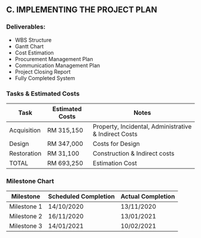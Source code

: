## C. IMPLEMENTING THE PROJECT PLAN

### Deliverables:
- WBS Structure 
- Gantt Chart 
- Cost Estimation
- Procurement Management Plan 
- Communication Management Plan 
- Project Closing Report
- Fully Completed System

### Tasks & Estimated Costs 
| Task |  Estimated Costs | Notes |
|-----|----|----|
|   Acquisition                |RM 315,150                     |  Property, Incidental, Administrative & Indirect Costs      |      
|   Design                     |RM 347,000                        | Costs for Design   | 
|   Restoration                |RM 31,100                        |  Construction & Indirect costs                                                |             
|   TOTAL                      |RM 693,250                     |  Estimation Cost     |                              |


### Milestone Chart  
| Milestone |  Scheduled Completion | Actual Completion |
|-----|----|----|
|   Milestone 1                |14/10/2020                     | 13/11/2020      |      
|   Milestone 2                |16/11/2020                     | 13/01/2021      | 
|   Milestone 3                |14/01/2021                     | 10/02/2021      |             
